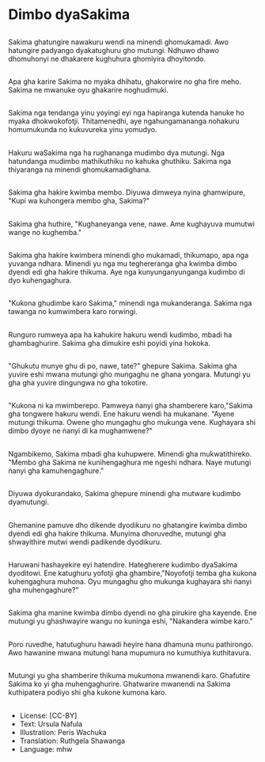 # Dimbo dyaSakima

##
Sakima ghatungire nawakuru wendi na minendi ghomukamadi. Awo hatungire padyango dyakatughuru gho mutungi. Ndhuwo dhawo dhomuhonyi ne dhakarere kughuhura ghomiyira dhoyitondo.

##
Apa gha karire Sakima no myaka dhihatu, ghakorwire no gha fire meho. Sakima ne mwanuke oyu ghakarire noghudimuki.

##
Sakima nga tendanga yinu yoyingi eyi nga hapiranga kutenda hanuke ho myaka dhokwokofotji. Thitamenedhi, aye ngahungamananga nohakuru homumukunda no kukuvureka yinu yomudyo.

##
Hakuru waSakima nga ha rughananga mudimbo dya mutungi. Nga hatundanga mudimbo mathikuthiku no kahuka ghuthiku. Sakima nga thiyaranga na minendi ghomukamadighana.

##
Sakima gha hakire kwimba membo. Diyuwa dimweya nyina ghamwipure, "Kupi wa kuhongera membo gha, Sakima?"

##
Sakima gha huthire, "Kughaneyanga vene, nawe. Ame kughayuva mumutwi wange no kughemba."

##
Sakima gha hakire kwimbera minendi gho mukamadi, thikumapo, apa nga yuvanga ndhara. Minendi yu nga mu teghereranga gha kwimba dimbo dyendi edi gha hakire thikuma. Aye nga kunyunganyunganga kudimbo di dyo kuhengaghura.

##
"Kukona ghudimbe karo Sakima," minendi nga mukanderanga. Sakima nga tawanga no kumwimbera karo rorwingi.

##
Runguro rumweya apa ha kahukire hakuru wendi kudimbo, mbadi ha ghambaghurire. Sakima gha dimukire eshi poyidi yina hokoka.

##
"Ghukutu munye ghu di po, nawe, tate?" ghepure Sakima. Sakima gha yuvire eshi mwana mutungi gho mungaghu ne ghana yongara. Mutungi yu gha gha yuvire dingungwa no gha tokotire.

##
"Kukona ni ka mwimberepo. Pamweya ṅanyi gha shamberere karo,"Sakima gha tongwere hakuru wendi. Ene hakuru wendi ha mukanane. "Ayene mutungi thikuma. Owene gho mungaghu gho mukunga vene. Kughayara shi dimbo dyoye ne ṅanyi di ka mughamwene?"

##
Ngambikemo, Sakima mbadi gha kuhupwere. Minendi gha mukwatithireko. "Membo gha Sakima ne kunihengaghura me ngeshi ndhara. Naye mutungi ṅanyi gha kamuhengaghure."

##
Diyuwa dyokurandako, Sakima ghepure minendi gha mutware kudimbo dyamutungi.

##
Ghemanine pamuve dho dikende dyodikuru no ghatangire kwimba dimbo dyendi edi gha hakire thikuma. Munyima dhoruvedhe, mutungi gha shwayithire mutwi wendi padikende dyodikuru.

##
Haruwani hashayekire eyi hatendire. Hategherere kudimbo dyaSakima dyoditowi. Ene katughuru yofotji gha ghambire,"Noyofotji temba gha kukona kuhengaghura muhona. Oyu mungaghu gho mukunga kughayara shi ṅanyi gha muhengaghure?"

##
Sakima gha manine kwimba dimbo dyendi no gha pirukire gha kayende. Ene mutungi yu ghashwayire wangu no kuninga eshi, "Nakandera wimbe karo."

##
Poro ruvedhe, hatutughuru hawadi heyire hana dhamuna munu pathirongo. Awo hawanine mwana mutungi hana mupumura no kumuthiya kuthitavura.

##
Mutungi yu gha shamberire thikuma mukumona mwanendi karo. Ghafutire Sakima ko yi gha muhengaghurire. Ghatwarire mwanendi na Sakima kuthipatera podiyo shi gha kukone kumona karo.

##
* License: [CC-BY]
* Text: Ursula Nafula
* Illustration: Peris Wachuka
* Translation: Ruthgela Shawanga
* Language: mhw
